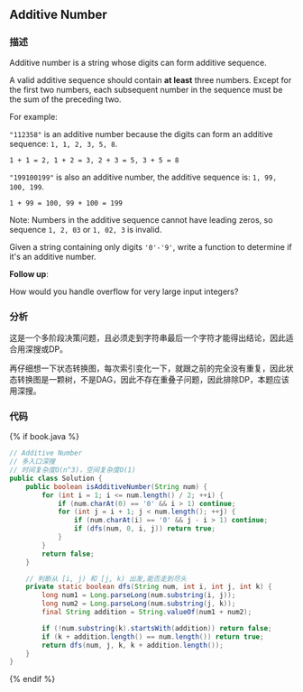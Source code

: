 ## Additive Number

### 描述

Additive number is a string whose digits can form additive sequence.

A valid additive sequence should contain **at least** three numbers. Except for the first two numbers, each subsequent number in the sequence must be the sum of the preceding two.

For example:

`"112358"` is an additive number because the digits can form an additive sequence: `1, 1, 2, 3, 5, 8`.

    1 + 1 = 2, 1 + 2 = 3, 2 + 3 = 5, 3 + 5 = 8

`"199100199"` is also an additive number, the additive sequence is: `1, 99, 100, 199`.

    1 + 99 = 100, 99 + 100 = 199

Note: Numbers in the additive sequence cannot have leading zeros, so sequence `1, 2, 03` or `1, 02, 3` is invalid.

Given a string containing only digits `'0'-'9'`, write a function to determine if it's an additive number.

**Follow up**:

How would you handle overflow for very large input integers?


### 分析

这是一个多阶段决策问题，且必须走到字符串最后一个字符才能得出结论，因此适合用深搜或DP。

再仔细想一下状态转换图，每次索引变化一下，就跟之前的完全没有重复，因此状态转换图是一颗树，不是DAG，因此不存在重叠子问题，因此排除DP，本题应该用深搜。


### 代码

{% if book.java %}
```java
// Additive Number
// 多入口深搜
// 时间复杂度O(n^3)，空间复杂度O(1)
public class Solution {
    public boolean isAdditiveNumber(String num) {
        for (int i = 1; i <= num.length() / 2; ++i) {
            if (num.charAt(0) == '0' && i > 1) continue;
            for (int j = i + 1; j < num.length(); ++j) {
                if (num.charAt(i) == '0' && j - i > 1) continue;
                if (dfs(num, 0, i, j)) return true;
            }
        }
        return false;
    }

    // 判断从 [i, j) 和 [j, k) 出发,能否走到尽头
    private static boolean dfs(String num, int i, int j, int k) {
        long num1 = Long.parseLong(num.substring(i, j));
        long num2 = Long.parseLong(num.substring(j, k));
        final String addition = String.valueOf(num1 + num2);

        if (!num.substring(k).startsWith(addition)) return false;
        if (k + addition.length() == num.length()) return true;
        return dfs(num, j, k, k + addition.length());
    }
}
```
{% endif %}
